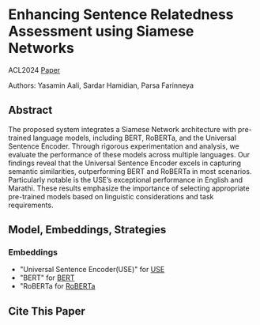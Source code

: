 # Enhancing Sentence Relatedness Assessment using Siamese Networks
ACL2024
[Paper]()

Authors: Yasamin Aali, Sardar Hamidian, Parsa Farinneya

## Abstract
The proposed system integrates a Siamese Network architecture with pre-trained language models, including BERT, RoBERTa, and the Universal Sentence Encoder. Through rigorous experimentation and analysis, we evaluate the performance of these models across multiple languages. Our findings reveal that the Universal Sentence Encoder excels in capturing semantic similarities, outperforming BERT and RoBERTa in most scenarios. Particularly notable is the USE’s exceptional performance in English and Marathi. These results emphasize the importance of selecting appropriate pre-trained models based on linguistic considerations and task requirements.

## Model, Embeddings, Strategies

### Embeddings
- "Universal Sentence Encoder(USE)" for [USE]()
- "BERT" for [BERT]()
- "RoBERTa for [RoBERTa]()

## Cite This Paper
```

```

